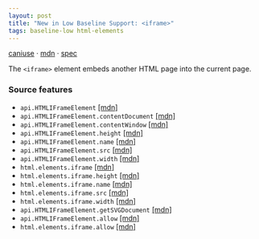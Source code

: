 ```yaml
---
layout: post
title: "New in Low Baseline Support: <iframe>"
tags: baseline-low html-elements
---
```


[caniuse](https://caniuse.com/?search=iframe) · [mdn](https://developer.mozilla.org/en-US/search?q=<iframe>) · [spec](https://html.spec.whatwg.org/multipage/iframe-embed-object.html#the-iframe-element)

The `<iframe>` element embeds another HTML page into the current page.

### Source features

- ``api.HTMLIFrameElement`` [[mdn]](https://developer.mozilla.org/en-US/search?q=api.HTMLIFrameElement)
- ``api.HTMLIFrameElement.contentDocument`` [[mdn]](https://developer.mozilla.org/en-US/search?q=api.HTMLIFrameElement.contentDocument)
- ``api.HTMLIFrameElement.contentWindow`` [[mdn]](https://developer.mozilla.org/en-US/search?q=api.HTMLIFrameElement.contentWindow)
- ``api.HTMLIFrameElement.height`` [[mdn]](https://developer.mozilla.org/en-US/search?q=api.HTMLIFrameElement.height)
- ``api.HTMLIFrameElement.name`` [[mdn]](https://developer.mozilla.org/en-US/search?q=api.HTMLIFrameElement.name)
- ``api.HTMLIFrameElement.src`` [[mdn]](https://developer.mozilla.org/en-US/search?q=api.HTMLIFrameElement.src)
- ``api.HTMLIFrameElement.width`` [[mdn]](https://developer.mozilla.org/en-US/search?q=api.HTMLIFrameElement.width)
- ``html.elements.iframe`` [[mdn]](https://developer.mozilla.org/en-US/search?q=html.elements.iframe)
- ``html.elements.iframe.height`` [[mdn]](https://developer.mozilla.org/en-US/search?q=html.elements.iframe.height)
- ``html.elements.iframe.name`` [[mdn]](https://developer.mozilla.org/en-US/search?q=html.elements.iframe.name)
- ``html.elements.iframe.src`` [[mdn]](https://developer.mozilla.org/en-US/search?q=html.elements.iframe.src)
- ``html.elements.iframe.width`` [[mdn]](https://developer.mozilla.org/en-US/search?q=html.elements.iframe.width)
- ``api.HTMLIFrameElement.getSVGDocument`` [[mdn]](https://developer.mozilla.org/en-US/search?q=api.HTMLIFrameElement.getSVGDocument)
- ``api.HTMLIFrameElement.allow`` [[mdn]](https://developer.mozilla.org/en-US/search?q=api.HTMLIFrameElement.allow)
- ``html.elements.iframe.allow`` [[mdn]](https://developer.mozilla.org/en-US/search?q=html.elements.iframe.allow)

